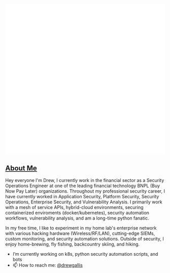 ![Metrics](https://github.com/drewgallis/drewgallis/blob/main/github-metrics.svg)

## [About Me](https://drew.gallis.xyz)

Hey everyone I'm Drew, I currently work in the financial sector as a Security Operations Engineer at one of the leading financial technology BNPL (Buy Now Pay Later) organizations. Throughout my professional security career, I have currently worked in Application Security, Platform Security, Security Operations, Enterprise Security, and Vulnerability Analysis. I primarily work with a mesh of service APIs, hybrid-cloud environments, securing containerized enviroments (docker/kubernetes), security automation workflows, vulnerability analysis, and am a long-time python fanatic. 

In my free time, I like to experiment in my home lab's enterprise network with various hacking hardware (Wireless/RF/LAN), cutting-edge SIEMs, custom monitoring, and security automation solutions. Outside of security, I enjoy home-brewing, fly fishing, backcountry skiing, and hiking.

<!--
**drewgallis/drewgallis** is a ✨ _special_ ✨ repository because its `README.md` (this file) appears on your GitHub profile.

Here are some ideas to get you started:

- 🔭 I’m currently working on ...
- 🌱 I’m currently learning ...
- 👯 I’m looking to collaborate on ...
- 🤔 I’m looking for help with ...
- 💬 Ask me about ...
- 📫 How to reach me: ...

- 😄 Pronouns: ...
- ⚡ Fun fact: ...
-->


- I’m currently working on k8s, python security automation scripts, and bots
- 📫 How to reach me: [@drewgallis](https://linkedin.com/in/drewgallis)
